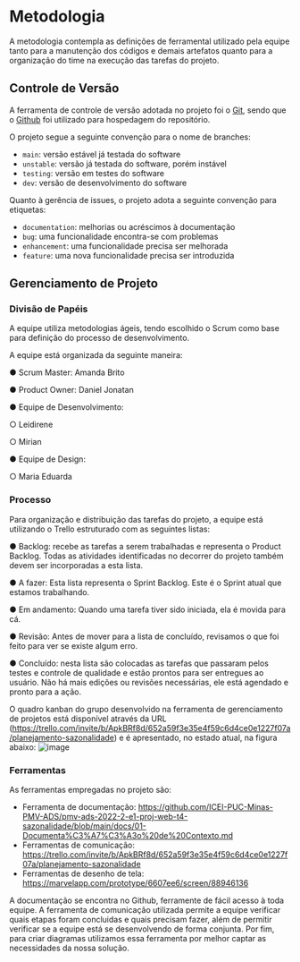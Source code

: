 
# Metodologia


A metodologia contempla as definições de ferramental utilizado pela equipe tanto para a manutenção dos códigos e demais artefatos quanto para a organização do time na execução das tarefas do projeto.

## Controle de Versão

A ferramenta de controle de versão adotada no projeto foi o
[Git](https://git-scm.com/), sendo que o [Github](https://github.com)
foi utilizado para hospedagem do repositório.

O projeto segue a seguinte convenção para o nome de branches:

- `main`: versão estável já testada do software
- `unstable`: versão já testada do software, porém instável
- `testing`: versão em testes do software
- `dev`: versão de desenvolvimento do software

Quanto à gerência de issues, o projeto adota a seguinte convenção para
etiquetas:

- `documentation`: melhorias ou acréscimos à documentação
- `bug`: uma funcionalidade encontra-se com problemas
- `enhancement`: uma funcionalidade precisa ser melhorada
- `feature`: uma nova funcionalidade precisa ser introduzida


## Gerenciamento de Projeto

### Divisão de Papéis

A equipe utiliza metodologias ágeis, tendo escolhido o Scrum como base para definição do processo de desenvolvimento.

A equipe está organizada da seguinte maneira:

●	Scrum Master: Amanda Brito

●	Product Owner: Daniel Jonatan

●	Equipe de Desenvolvimento:

  ○	Leidirene

  ○	Mirian

●	Equipe de Design:

  ○	Maria Eduarda

### Processo

Para organização e distribuição das tarefas do projeto, a equipe está utilizando o Trello estruturado com as seguintes listas: 

●	Backlog: recebe as tarefas a serem trabalhadas e representa o Product Backlog. Todas as atividades identificadas no decorrer do projeto também devem ser incorporadas a esta lista.

●	A fazer: Esta lista representa o Sprint Backlog. Este é o Sprint atual que estamos trabalhando.

●	Em andamento: Quando uma tarefa tiver sido iniciada, ela é movida para cá.

●	Revisão: Antes de mover para a lista de concluído, revisamos o que foi feito para ver se existe algum erro.

●	Concluído: nesta lista são colocadas as tarefas que passaram pelos testes e controle de qualidade e estão prontos para ser entregues ao usuário. Não há mais edições ou revisões necessárias, ele está agendado e pronto para a ação.


O quadro kanban do grupo desenvolvido na ferramenta de gerenciamento de projetos está disponível através da URL (https://trello.com/invite/b/ApkBRf8d/652a59f3e35e4f59c6d4ce0e1227f07a/planejamento-sazonalidade) e é apresentado, no estado atual, na figura abaixo:
![image](https://user-images.githubusercontent.com/114542015/194769403-86c7bb24-b5fc-4804-9317-e2cc47ed20ca.png)
 


### Ferramentas

As ferramentas empregadas no projeto são:

- Ferramenta de documentação: https://github.com/ICEI-PUC-Minas-PMV-ADS/pmv-ads-2022-2-e1-proj-web-t4-sazonalidade/blob/main/docs/01-Documenta%C3%A7%C3%A3o%20de%20Contexto.md
- Ferramentas de comunicação: https://trello.com/invite/b/ApkBRf8d/652a59f3e35e4f59c6d4ce0e1227f07a/planejamento-sazonalidade
- Ferramentas de desenho de tela: https://marvelapp.com/prototype/6607ee6/screen/88946136

A documentação se encontra no Github, ferramente de fácil acesso à toda equipe.
A ferramenta de comunicação utilizada permite a equipe verificar quais etapas foram concluidas e quais precisam fazer, além de permitir verificar se a equipe está se desenvolvendo de forma conjunta. 
Por fim, para criar diagramas utilizamos essa ferramenta por melhor captar as necessidades da nossa solução.

